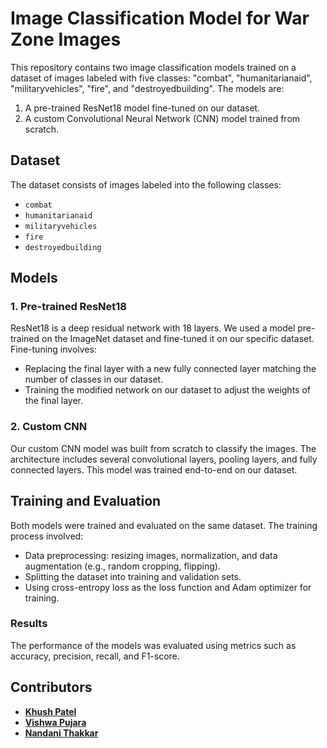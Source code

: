 # Image Classification Model for War Zone Images

This repository contains two image classification models trained on a dataset of images labeled with five classes: "combat", "humanitarianaid", "militaryvehicles", "fire", and "destroyedbuilding". The models are:

1. A pre-trained ResNet18 model fine-tuned on our dataset.
2. A custom Convolutional Neural Network (CNN) model trained from scratch.

## Dataset

The dataset consists of images labeled into the following classes:
- `combat`
- `humanitarianaid`
- `militaryvehicles`
- `fire`
- `destroyedbuilding`

## Models

### 1. Pre-trained ResNet18

ResNet18 is a deep residual network with 18 layers. We used a model pre-trained on the ImageNet dataset and fine-tuned it on our specific dataset. Fine-tuning involves:
- Replacing the final layer with a new fully connected layer matching the number of classes in our dataset.
- Training the modified network on our dataset to adjust the weights of the final layer.

### 2. Custom CNN

Our custom CNN model was built from scratch to classify the images. The architecture includes several convolutional layers, pooling layers, and fully connected layers. This model was trained end-to-end on our dataset.

## Training and Evaluation

Both models were trained and evaluated on the same dataset. The training process involved:
- Data preprocessing: resizing images, normalization, and data augmentation (e.g., random cropping, flipping).
- Splitting the dataset into training and validation sets.
- Using cross-entropy loss as the loss function and Adam optimizer for training.

### Results

The performance of the models was evaluated using metrics such as accuracy, precision, recall, and F1-score.

## Contributors

- [**Khush Patel**](https://github.com/khushpatel2121)
- [**Vishwa Pujara**](https://github.com/Vishwapujara)
- [**Nandani Thakkar**](https://github.com/nandani09)



